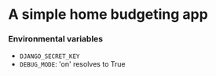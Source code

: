 # A simple home budgeting app

### Environmental variables
* `DJANGO_SECRET_KEY`
* `DEBUG_MODE`: 'on' resolves to True
